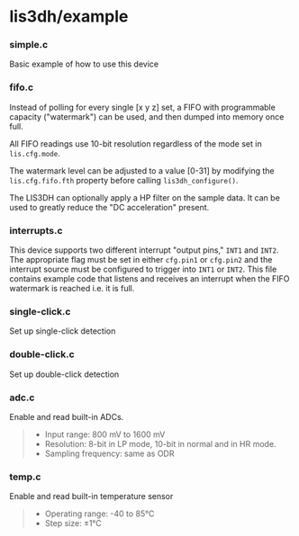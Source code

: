 # lis3dh/example

### simple.c
Basic example of how to use this device

### fifo.c
Instead of polling for every single [x y z] set, a FIFO with programmable capacity ("watermark") can be used, and then dumped into memory once full.

All FIFO readings use 10-bit resolution regardless of the mode set in `lis.cfg.mode`.

The watermark level can be adjusted to a value [0-31] by modifying the `lis.cfg.fifo.fth` property before calling `lis3dh_configure()`.

The LIS3DH can optionally apply a HP filter on the sample data. It can be used to greatly reduce the "DC acceleration" present.

### interrupts.c
This device supports two different interrupt "output pins," `INT1` and `INT2`. The appropriate flag must be set in either `cfg.pin1` or `cfg.pin2` and the interrupt source must be configured to trigger into `INT1` or `INT2`. This file contains example code that listens and receives an interrupt when the FIFO watermark is reached i.e. it is full.

### single-click.c

Set up single-click detection

### double-click.c

Set up double-click detection

### adc.c 

Enable and read built-in ADCs.

> - Input range: 800 mV to 1600 mV
> - Resolution: 8-bit in LP mode, 10-bit in normal and in HR mode.
> - Sampling frequency: same as ODR

### temp.c

Enable and read built-in temperature sensor

> - Operating range: -40 to 85°C
> - Step size: ±1°C